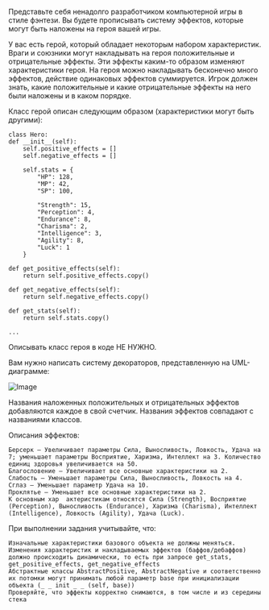 Представьте себя ненадолго разработчиком компьютерной игры в стиле фэнтези. Вы будете прописывать систему эффектов, которые могут быть наложены на героя вашей игры.

У вас есть герой, который обладает некоторым набором характеристик. Враги и союзники могут накладывать на героя положительные и отрицательные эффекты. Эти эффекты каким-то образом изменяют характеристики героя. На героя можно накладывать бесконечно много эффектов, действие одинаковых эффектов суммируется. Игрок должен знать, какие положительные и какие отрицательные эффекты на него были наложены и в каком порядке.

Класс герой описан следующим образом (характеристики могут быть другими):

    class Hero:
    def __init__(self):
        self.positive_effects = []
        self.negative_effects = []
        
        self.stats = {
            "HP": 128,
            "MP": 42,
            "SP": 100,
            
            "Strength": 15,
            "Perception": 4,
            "Endurance": 8,
            "Charisma": 2,
            "Intelligence": 3,
            "Agility": 8,
            "Luck": 1
        } 
        
    def get_positive_effects(self):
        return self.positive_effects.copy()
    
    def get_negative_effects(self):
        return self.negative_effects.copy()
    
    def get_stats(self):
        return self.stats.copy()
        
    ...
    
    
Описывать класс героя в коде НЕ НУЖНО.

Вам нужно написать систему декораторов, представленную на UML-диаграмме:

![Image](https://github.com/aOri69/PyPatterns/blob/master/week2/decorator/Decorator.jpg)

Названия наложенных положительных и отрицательных эффектов добавляются каждое в свой счетчик. Названия эффектов совпадают с названиями классов.

Описания эффектов:

    Берсерк — Увеличивает параметры Сила, Выносливость, Ловкость, Удача на 7; уменьшает параметры Восприятие, Харизма, Интеллект на 3. Количество единиц здоровья увеличивается на 50.
    Благословение — Увеличивает все основные характеристики на 2.
    Слабость — Уменьшает параметры Сила, Выносливость, Ловкость на 4.
    Сглаз — Уменьшает параметр Удача на 10.
    Проклятье — Уменьшает все основные характеристики на 2.
    К основным хар  актеристикам относятся Сила (Strength), Восприятие (Perception), Выносливость (Endurance), Харизма (Charisma), Интеллект (Intelligence), Ловкость (Agility), Удача (Luck).

При выполнении задания учитывайте, что:
    
    Изначальные характеристики базового объекта не должны меняться.
    Изменения характеристик и накладываемых эффектов (баффов/дебаффов) должно происходить динамически, то есть при запросе get_stats, get_positive_effects, get_negative_effects
    Абстрактные классы AbstractPositive, AbstractNegative и соответственно их потомки могут принимать любой параметр base при инициализации объекта (_ _ init _ _ (self, base))
    Проверяйте, что эффекты корректно снимаются, в том числе и из середины стека